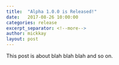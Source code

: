 ```yaml
---
title:  "Alpha 1.0.0 is Released!"
date:   2017-08-26 10:00:00
categories: release
excerpt_separator: <!--more-->
author: mickkay
layout: post
---
```

This post is about blah blah blah and so on.
<!--more-->
